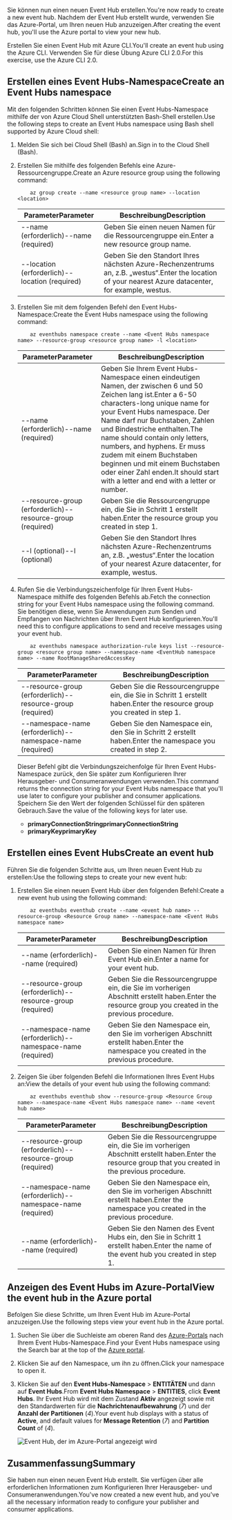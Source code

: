 <span data-ttu-id="1a139-101">Sie können nun einen neuen Event Hub erstellen.</span><span class="sxs-lookup"><span data-stu-id="1a139-101">You're now ready to create a new event hub.</span></span> <span data-ttu-id="1a139-102">Nachdem der Event Hub erstellt wurde, verwenden Sie das Azure-Portal, um Ihren neuen Hub anzuzeigen.</span><span class="sxs-lookup"><span data-stu-id="1a139-102">After creating the event hub, you'll use the Azure portal to view your new hub.</span></span>

<span data-ttu-id="1a139-103">Erstellen Sie einen Event Hub mit Azure CLI.</span><span class="sxs-lookup"><span data-stu-id="1a139-103">You'll create an event hub using the Azure CLI.</span></span> <span data-ttu-id="1a139-104">Verwenden Sie für diese Übung Azure CLI 2.0.</span><span class="sxs-lookup"><span data-stu-id="1a139-104">For this exercise, use the Azure CLI 2.0.</span></span> 

## <a name="create-an-event-hubs-namespace"></a><span data-ttu-id="1a139-105">Erstellen eines Event Hubs-Namespace</span><span class="sxs-lookup"><span data-stu-id="1a139-105">Create an Event Hubs namespace</span></span>

<span data-ttu-id="1a139-106">Mit den folgenden Schritten können Sie einen Event Hubs-Namespace mithilfe der von Azure Cloud Shell unterstützten Bash-Shell erstellen.</span><span class="sxs-lookup"><span data-stu-id="1a139-106">Use the following steps to create an Event Hubs namespace using Bash shell supported by Azure Cloud shell:</span></span>

1. <span data-ttu-id="1a139-107">Melden Sie sich bei Cloud Shell (Bash) an.</span><span class="sxs-lookup"><span data-stu-id="1a139-107">Sign in to the Cloud Shell (Bash).</span></span>  

1. <span data-ttu-id="1a139-108">Erstellen Sie mithilfe des folgenden Befehls eine Azure-Ressourcengruppe.</span><span class="sxs-lookup"><span data-stu-id="1a139-108">Create an Azure resource group using the following command:</span></span>

    ```azurecli
        az group create --name <resource group name> --location <location>
    ```

    |<span data-ttu-id="1a139-109">Parameter</span><span class="sxs-lookup"><span data-stu-id="1a139-109">Parameter</span></span>      |<span data-ttu-id="1a139-110">Beschreibung</span><span class="sxs-lookup"><span data-stu-id="1a139-110">Description</span></span>|
    |---------------|-----------|
    |<span data-ttu-id="1a139-111">--name (erforderlich)</span><span class="sxs-lookup"><span data-stu-id="1a139-111">--name (required)</span></span>      |<span data-ttu-id="1a139-112">Geben Sie einen neuen Namen für die Ressourcengruppe ein.</span><span class="sxs-lookup"><span data-stu-id="1a139-112">Enter a new resource group name.</span></span>|
    |<span data-ttu-id="1a139-113">--location (erforderlich)</span><span class="sxs-lookup"><span data-stu-id="1a139-113">--location (required)</span></span>     |<span data-ttu-id="1a139-114">Geben Sie den Standort Ihres nächsten Azure-Rechenzentrums an, z.B. „westus“.</span><span class="sxs-lookup"><span data-stu-id="1a139-114">Enter the location of your nearest Azure datacenter, for example, westus.</span></span>|

1. <span data-ttu-id="1a139-115">Erstellen Sie mit dem folgenden Befehl den Event Hubs-Namespace:</span><span class="sxs-lookup"><span data-stu-id="1a139-115">Create the Event Hubs namespace using the following command:</span></span>

    ```azurecli
        az eventhubs namespace create --name <Event Hubs namespace name> --resource-group <resource group name> -l <location>
    ```

    |<span data-ttu-id="1a139-116">Parameter</span><span class="sxs-lookup"><span data-stu-id="1a139-116">Parameter</span></span>      |<span data-ttu-id="1a139-117">Beschreibung</span><span class="sxs-lookup"><span data-stu-id="1a139-117">Description</span></span>|
    |---------------|-----------|
    |<span data-ttu-id="1a139-118">--name (erforderlich)</span><span class="sxs-lookup"><span data-stu-id="1a139-118">--name (required)</span></span>      |<span data-ttu-id="1a139-119">Geben Sie Ihrem Event Hubs-Namespace einen eindeutigen Namen, der zwischen 6 und 50 Zeichen lang ist.</span><span class="sxs-lookup"><span data-stu-id="1a139-119">Enter a 6-50 characters-long unique name for your Event Hubs namespace.</span></span> <span data-ttu-id="1a139-120">Der Name darf nur Buchstaben, Zahlen und Bindestriche enthalten.</span><span class="sxs-lookup"><span data-stu-id="1a139-120">The name should contain only letters, numbers, and hyphens.</span></span> <span data-ttu-id="1a139-121">Er muss zudem mit einem Buchstaben beginnen und mit einem Buchstaben oder einer Zahl enden.</span><span class="sxs-lookup"><span data-stu-id="1a139-121">It should start with a letter and end with a letter or number.</span></span>|
    |<span data-ttu-id="1a139-122">--resource-group (erforderlich)</span><span class="sxs-lookup"><span data-stu-id="1a139-122">--resource-group (required)</span></span>  |<span data-ttu-id="1a139-123">Geben Sie die Ressourcengruppe ein, die Sie in Schritt 1 erstellt haben.</span><span class="sxs-lookup"><span data-stu-id="1a139-123">Enter the resource group you created in step 1.</span></span>
    |<span data-ttu-id="1a139-124">--l (optional)</span><span class="sxs-lookup"><span data-stu-id="1a139-124">--l (optional)</span></span>     |<span data-ttu-id="1a139-125">Geben Sie den Standort Ihres nächsten Azure-Rechenzentrums an, z.B. „westus“.</span><span class="sxs-lookup"><span data-stu-id="1a139-125">Enter the location of your nearest Azure datacenter, for example, westus.</span></span>|

1. <span data-ttu-id="1a139-126">Rufen Sie die Verbindungszeichenfolge für Ihren Event Hubs-Namespace mithilfe des folgenden Befehls ab.</span><span class="sxs-lookup"><span data-stu-id="1a139-126">Fetch the connection string for your Event Hubs namespace using the following command.</span></span> <span data-ttu-id="1a139-127">Sie benötigen diese, wenn Sie Anwendungen zum Senden und Empfangen von Nachrichten über Ihren Event Hub konfigurieren.</span><span class="sxs-lookup"><span data-stu-id="1a139-127">You'll need this to configure applications to send and receive messages using your event hub.</span></span>

    ```azurecli
        az eventhubs namespace authorization-rule keys list --resource-group <resource group name> --namespace-name <EventHub namespace name> --name RootManageSharedAccessKey
    ```

    |<span data-ttu-id="1a139-128">Parameter</span><span class="sxs-lookup"><span data-stu-id="1a139-128">Parameter</span></span>      |<span data-ttu-id="1a139-129">Beschreibung</span><span class="sxs-lookup"><span data-stu-id="1a139-129">Description</span></span>|
    |---------------|-----------|
    |<span data-ttu-id="1a139-130">--resource-group (erforderlich)</span><span class="sxs-lookup"><span data-stu-id="1a139-130">--resource-group (required)</span></span>  |<span data-ttu-id="1a139-131">Geben Sie die Ressourcengruppe ein, die Sie in Schritt 1 erstellt haben.</span><span class="sxs-lookup"><span data-stu-id="1a139-131">Enter the resource group you created in step 1.</span></span>|
    |<span data-ttu-id="1a139-132">--namespace-name (erforderlich)</span><span class="sxs-lookup"><span data-stu-id="1a139-132">--namespace-name (required)</span></span>      |<span data-ttu-id="1a139-133">Geben Sie den Namespace ein, den Sie in Schritt 2 erstellt haben.</span><span class="sxs-lookup"><span data-stu-id="1a139-133">Enter the namespace you created in step 2.</span></span>|

    <span data-ttu-id="1a139-134">Dieser Befehl gibt die Verbindungszeichenfolge für Ihren Event Hubs-Namespace zurück, den Sie später zum Konfigurieren Ihrer Herausgeber- und Consumeranwendungen verwenden.</span><span class="sxs-lookup"><span data-stu-id="1a139-134">This command returns the connection string for your Event Hubs namespace that you'll use later to configure your publisher and consumer applications.</span></span> <span data-ttu-id="1a139-135">Speichern Sie den Wert der folgenden Schlüssel für den späteren Gebrauch.</span><span class="sxs-lookup"><span data-stu-id="1a139-135">Save the value of the following keys for later use.</span></span>

    - <span data-ttu-id="1a139-136">**primaryConnectionString**</span><span class="sxs-lookup"><span data-stu-id="1a139-136">**primaryConnectionString**</span></span>
    - <span data-ttu-id="1a139-137">**primaryKey**</span><span class="sxs-lookup"><span data-stu-id="1a139-137">**primaryKey**</span></span>

## <a name="create-an-event-hub"></a><span data-ttu-id="1a139-138">Erstellen eines Event Hubs</span><span class="sxs-lookup"><span data-stu-id="1a139-138">Create an event hub</span></span>

<span data-ttu-id="1a139-139">Führen Sie die folgenden Schritte aus, um Ihren neuen Event Hub zu erstellen:</span><span class="sxs-lookup"><span data-stu-id="1a139-139">Use the following steps to create your new event hub:</span></span>

1. <span data-ttu-id="1a139-140">Erstellen Sie einen neuen Event Hub über den folgenden Befehl:</span><span class="sxs-lookup"><span data-stu-id="1a139-140">Create a new event hub using the following command:</span></span>

    ```azurecli
        az eventhubs eventhub create --name <event hub name> --resource-group <Resource Group name> --namespace-name <Event Hubs namespace name>
    ```

    |<span data-ttu-id="1a139-141">Parameter</span><span class="sxs-lookup"><span data-stu-id="1a139-141">Parameter</span></span>      |<span data-ttu-id="1a139-142">Beschreibung</span><span class="sxs-lookup"><span data-stu-id="1a139-142">Description</span></span>|
    |---------------|-----------|
    |<span data-ttu-id="1a139-143">--name (erforderlich)</span><span class="sxs-lookup"><span data-stu-id="1a139-143">--name (required)</span></span>  |<span data-ttu-id="1a139-144">Geben Sie einen Namen für Ihren Event Hub ein.</span><span class="sxs-lookup"><span data-stu-id="1a139-144">Enter a name for your event hub.</span></span>|
    |<span data-ttu-id="1a139-145">--resource-group (erforderlich)</span><span class="sxs-lookup"><span data-stu-id="1a139-145">--resource-group (required)</span></span>  |<span data-ttu-id="1a139-146">Geben Sie die Ressourcengruppe ein, die Sie im vorherigen Abschnitt erstellt haben.</span><span class="sxs-lookup"><span data-stu-id="1a139-146">Enter the resource group you created in the previous procedure.</span></span>|
    |<span data-ttu-id="1a139-147">--namespace-name (erforderlich)</span><span class="sxs-lookup"><span data-stu-id="1a139-147">--namespace-name (required)</span></span>      |<span data-ttu-id="1a139-148">Geben Sie den Namespace ein, den Sie im vorherigen Abschnitt erstellt haben.</span><span class="sxs-lookup"><span data-stu-id="1a139-148">Enter the namespace you created in the previous procedure.</span></span>|

1. <span data-ttu-id="1a139-149">Zeigen Sie über folgenden Befehl die Informationen Ihres Event Hubs an:</span><span class="sxs-lookup"><span data-stu-id="1a139-149">View the details of your event hub using the following command:</span></span> 

    ```azurecli
        az eventhubs eventhub show --resource-group <Resource Group name> --namespace-name <Event Hubs namespace name> --name <event hub name>
    ```

    |<span data-ttu-id="1a139-150">Parameter</span><span class="sxs-lookup"><span data-stu-id="1a139-150">Parameter</span></span>      |<span data-ttu-id="1a139-151">Beschreibung</span><span class="sxs-lookup"><span data-stu-id="1a139-151">Description</span></span>|
    |---------------|-----------|
    |<span data-ttu-id="1a139-152">--resource-group (erforderlich)</span><span class="sxs-lookup"><span data-stu-id="1a139-152">--resource-group (required)</span></span>  |<span data-ttu-id="1a139-153">Geben Sie die Ressourcengruppe ein, die Sie im vorherigen Abschnitt erstellt haben.</span><span class="sxs-lookup"><span data-stu-id="1a139-153">Enter the resource group that you created in the previous procedure.</span></span>|
    |<span data-ttu-id="1a139-154">--namespace-name (erforderlich)</span><span class="sxs-lookup"><span data-stu-id="1a139-154">--namespace-name (required)</span></span>      |<span data-ttu-id="1a139-155">Geben Sie den Namespace ein, den Sie im vorherigen Abschnitt erstellt haben.</span><span class="sxs-lookup"><span data-stu-id="1a139-155">Enter the namespace you created in the previous procedure.</span></span>|
    |<span data-ttu-id="1a139-156">--name (erforderlich)</span><span class="sxs-lookup"><span data-stu-id="1a139-156">--name  (required)</span></span>|<span data-ttu-id="1a139-157">Geben Sie den Namen des Event Hubs ein, den Sie in Schritt 1 erstellt haben.</span><span class="sxs-lookup"><span data-stu-id="1a139-157">Enter the name of the event hub you created in step 1.</span></span>|

## <a name="view-the-event-hub-in-the-azure-portal"></a><span data-ttu-id="1a139-158">Anzeigen des Event Hubs im Azure-Portal</span><span class="sxs-lookup"><span data-stu-id="1a139-158">View the event hub in the Azure portal</span></span>

<span data-ttu-id="1a139-159">Befolgen Sie diese Schritte, um Ihren Event Hub im Azure-Portal anzuzeigen.</span><span class="sxs-lookup"><span data-stu-id="1a139-159">Use the following steps view your event hub in the Azure portal.</span></span>

1. <span data-ttu-id="1a139-160">Suchen Sie über die Suchleiste am oberen Rand des [Azure-Portals](https://portal.azure.com?azure-portal=true) nach Ihrem Event Hubs-Namespace.</span><span class="sxs-lookup"><span data-stu-id="1a139-160">Find your Event Hubs namespace using the Search bar at the top of the [Azure portal](https://portal.azure.com?azure-portal=true).</span></span>

1. <span data-ttu-id="1a139-161">Klicken Sie auf den Namespace, um ihn zu öffnen.</span><span class="sxs-lookup"><span data-stu-id="1a139-161">Click your namespace to open it.</span></span>

1. <span data-ttu-id="1a139-162">Klicken Sie auf den **Event Hubs-Namespace** > **ENTITÄTEN** und dann auf **Event Hubs**.</span><span class="sxs-lookup"><span data-stu-id="1a139-162">From **Event Hubs Namespace** > **ENTITIES**, click **Event Hubs**.</span></span>
    <span data-ttu-id="1a139-163">Ihr Event Hub wird mit dem Zustand **Aktiv** angezeigt sowie mit den Standardwerten für die **Nachrichtenaufbewahrung** (*7*) und der **Anzahl der Partitionen** (*4*).</span><span class="sxs-lookup"><span data-stu-id="1a139-163">Your event hub displays with a status of **Active**, and default values for **Message Retention** (*7*) and **Partition Count** of (*4*).</span></span>

    ![Event Hub, der im Azure-Portal angezeigt wird](../media-draft/3-event-hub.png)

## <a name="summary"></a><span data-ttu-id="1a139-165">Zusammenfassung</span><span class="sxs-lookup"><span data-stu-id="1a139-165">Summary</span></span>

<span data-ttu-id="1a139-166">Sie haben nun einen neuen Event Hub erstellt. Sie verfügen über alle erforderlichen Informationen zum Konfigurieren Ihrer Herausgeber- und Consumeranwendungen.</span><span class="sxs-lookup"><span data-stu-id="1a139-166">You've now created a new event hub, and you've all the necessary information ready to configure your publisher and consumer applications.</span></span>
